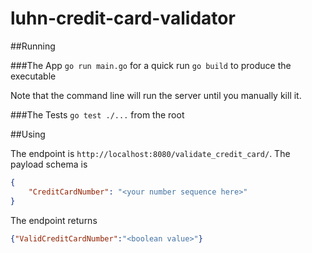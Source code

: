 # luhn-credit-card-validator

##Running

###The App
`go run main.go` for a quick run
`go build` to produce the executable

Note that the command line will run the server until you manually kill it.

###The Tests
`go test ./...` from the root


##Using

The endpoint is `http://localhost:8080/validate_credit_card/`.
The payload schema is 
```json
{
    "CreditCardNumber": "<your number sequence here>"
}
```
The endpoint returns
```json
{"ValidCreditCardNumber":"<boolean value>"}
```